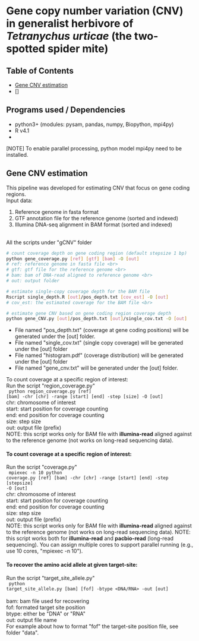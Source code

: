 # Gene copy number variation (CNV) in generalist herbivore of <i>Tetranychus urticae</i> (the two-spotted spider mite) 

## Table of Contents
- [Gene CNV estimation](#Gene-CNV-estimation)
- []

## Programs used / Dependencies 
- python3+ (modules: pysam, pandas, numpy, Biopython, mpi4py)
- R v4.1
- 

[NOTE] To enable parallel processing, python model mpi4py need to be installed. 

## Gene CNV estimation 
This pipeline was developed for estimating CNV that focus on gene coding regions. 
<br>
Input data: <br>
1. Reference genome in fasta format <br>
2. GTF annotation file for the reference genome (sorted and indexed) <br>
3. Illumina DNA-seq alignment in BAM format (sorted and indexed) <br>
<br>
All the scripts under "gCNV" folder

```bash
# count coverage depth on gene coding region (default stepsize 1 bp)
python gene_coverage.py [ref] [gtf] [bam] -O [out]
# ref: reference genome in fasta file <br>
# gtf: gtf file for the reference genome <br>
# bam: bam of DNA-read aligned to reference genome <br>
# out: output folder

# estimate single-copy coverage depth for the BAM file
Rscript single_depth.R [out]/pos_depth.txt [cov_est] -O [out]
# cov_est: the estimated coverage for the BAM file <br>

# estimate gene CNV based on gene coding region coverage depth
python gene_CNV.py [out]/pos_depth.txt [out]/single_cov.txt -O [out]

```
- File named "pos_depth.txt" (coverage at gene coding positions) will be generated under the \[out\] folder. <br>
- File named "single_cov.txt" (single copy coverage) will be generated under the \[out\] folder <br>
- File named "histogram.pdf" (coverage distribution) will be generated under the \[out\] folder <br>
- File named "gene_cnv.txt" will be generated under the \[out\] folder. <br>

To count coverage at a specific region of interest: <br>
Run the script "region_coverage.py" <br>
<code> python region_coverage.py [ref] [bam] -chr [chr] -range [start] [end] -step [size] -O [out] </code> <br>
chr: chromosome of interest <br>
start: start position for coverage counting <br>
end: end position for coverage counting <br>
size: step size <br>
out: output file (prefix) <br>
NOTE: this script works only for BAM file with <b>illumina-read</b> aligned against to the reference genome (not works on long-read sequencing data). 

#### To count coverage at a specific region of interest: <br>
Run the script "coverage.py" <br>
<code> mpiexec -n 10 python coverage.py [ref] [bam] -chr [chr] -range [start] [end] -step [stepsize] -O [out] </code> <br>
chr: chromosome of interest <br>
start: start position for coverage counting <br>
end: end position for coverage counting <br>
size: step size <br>
out: output file (prefix) <br>
NOTE: this script works only for BAM file with <b>illumina-read</b> aligned against to the reference genome (not works on long-read sequencing data). 
NOTE: this script works both for <b>illumina-read</b> and <b>pacbio-read</b> (long-read sequencing). You can assign multiple cores to support parallel running (e.g., use 10 cores, "mpiexec -n 10"). 

#### To recover the amino acid allele at given target-site: <br>
Run the script "target_site_allele.py" <br>
<code> python target_site_allele.py [bam] [fof] -btype <DNA/RNA> -out [out] </code> <br>
bam: bam file used for recovering <br>
fof: formated target site position <br>
btype: either be "DNA" or "RNA" <br>
out: output file name <br>
For example about how to format "fof" the target-site position file, see folder "data". <br>


